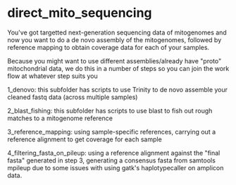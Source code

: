 # direct_mito_sequencing

You've got targetted next-generation sequencing data of mitogenomes and now you want to do a de novo assembly of the mitogenomes, followed by reference mapping to obtain coverage data for each of your samples.

Because you might want to use different assemblies/already have "proto" mitochondrial data, we do this in a number of steps so you can join the work flow at whatever step suits you

1_denovo: this subfolder has scripts to use Trinity to de novo assemble your cleaned fastq data (across multiple samples)

2_blast_fishing: this subfolder has scripts to use blast to fish out rough matches to a mitogenome reference

3_reference_mapping: using sample-specific references, carrying out a reference alignment to get coverage for each sample

4_filtering_fasta_on_pileup: using a reference alignment against the "final fasta" generated in step 3, generating a consensus fasta from samtools mpileup due to some issues with using gatk's haplotypecaller on amplicon data.
